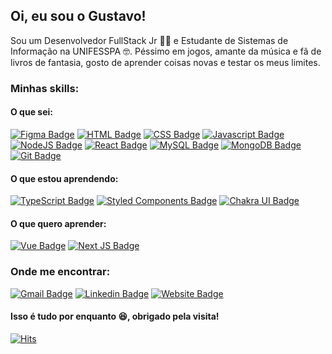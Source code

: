 ## Oi, eu sou o Gustavo! <!-- <img src="https://66.media.tumblr.com/4f6e8d2395f3b913a67613ba6101d568/tumblr_mpvv1jre3q1rfjowdo1_500.gif" width="40"/> -->

<!-- <img align="right" alt="GIF" src="https://media.giphy.com/media/iIqmM5tTjmpOB9mpbn/giphy.gif" /> -->

<!--
**gustavocrvls/gustavocrvls** is a ✨ _special_ ✨ repository because its `README.md` (this file) appears on your GitHub profile.

Here are some ideas to get you started:

- 🔭 I’m currently working on ...
- 🌱 I’m currently learning ...
- 👯 I’m looking to collaborate on ...
- 🤔 I’m looking for help with ...
- 💬 Ask me about ...
- 📫 How to reach me: ...
- 😄 Pronouns: ...
- ⚡ Fun fact: ...
-->

Sou um Desenvolvedor FullStack Jr 👨‍💻️ e Estudante de Sistemas de Informação na UNIFESSPA 🤓️. Péssimo em jogos, amante da música e fã de livros de fantasia, gosto de aprender coisas novas e testar os meus limites.

### Minhas skills:

#### O que sei:
[![Figma Badge](https://img.shields.io/badge/-Figma-F24E1E?style=for-the-badge&logo=Figma&logoColor=white&link=https://www.figma.com/)](https://www.figma.com/)
[![HTML Badge](https://img.shields.io/badge/-HTML5-E34F26?style=for-the-badge&logo=HTML5&logoColor=white&link=https://developer.mozilla.org/pt-BR/docs/Web/HTML/HTML5)](https://developer.mozilla.org/pt-BR/docs/Web/HTML/HTML5)
[![CSS Badge](https://img.shields.io/badge/-CSS3-1572B6?style=for-the-badge&logo=CSS3&logoColor=white&link=https://developer.mozilla.org/pt-BR/docs/Web/CSS)](https://developer.mozilla.org/pt-BR/docs/Web/CSS)
[![Javascript Badge](https://img.shields.io/badge/-Javascript-F7DF1E?style=for-the-badge&logo=JavaScript&logoColor=black&link=https://developer.mozilla.org/pt-BR/docs/Web/JavaScript)](https://developer.mozilla.org/pt-BR/docs/Web/JavaScript)
[![NodeJS Badge](https://img.shields.io/badge/-NodeJS-339933?style=for-the-badge&logo=Node.js&logoColor=white&link=https://nodejs.org/)](https://nodejs.org/)
[![React Badge](https://img.shields.io/badge/-React-61DAFB?style=for-the-badge&logo=React&logoColor=black&link=https://reactjs.org/)](https://reactjs.org/)
[![MySQL Badge](https://img.shields.io/badge/-MySQL-4479A1?style=for-the-badge&logo=MySQL&logoColor=white&link=https://www.mysql.com/)](https://www.mysql.com/)
[![MongoDB Badge](https://img.shields.io/badge/-MongoDB-47A248?style=for-the-badge&logo=MongoDB&logoColor=white&link=https://www.mongodb.com/)](https://www.mongodb.com/)
[![Git Badge](https://img.shields.io/badge/-Git-F05032?style=for-the-badge&logo=Git&logoColor=white&link=https://git-scm.com/)](https://git-scm.com/)

#### O que estou aprendendo:
[![TypeScript Badge](https://img.shields.io/badge/-TypeScript-007ACC?style=for-the-badge&logo=TypeScript&logoColor=white&link=https://www.typescriptlang.org/)](https://www.typescriptlang.org/)
[![Styled Components Badge](https://img.shields.io/badge/-Styled--Components-DB7093?style=for-the-badge&logo=styled-components&logoColor=white&link=https://www.styled-components.com/)](https://www.styled-components.com/)
[![Chakra UI Badge](https://img.shields.io/badge/-Chakra_UI-319795?style=for-the-badge&logo=chakra-ui&logoColor=white&link=https://chakra-ui.com/)](https://chakra-ui.com/)

#### O que quero aprender:
[![Vue Badge](https://img.shields.io/badge/-Vue-4FC08D?style=for-the-badge&logo=Vue.js&logoColor=white&link=https://nodejs.org/)](https://vuejs.org/)
[![Next JS Badge](https://img.shields.io/badge/-Next.js-000000?style=for-the-badge&logo=next.js&logoColor=white&link=https://nextjs.org/)](hhttps://nextjs.org/)

### Onde me encontrar:

[![Gmail Badge](https://img.shields.io/badge/Gmail-D14836?style=for-the-badge&logo=gmail&logoColor=white&link=mailto:gustavocrvl42@gmail.com)](mailto:gustavocrvl42@gmail.com)
[![Linkedin Badge](https://img.shields.io/badge/-LinkedIn-blue?style=for-the-badge&logo=Linkedin&logoColor=white&link=https://www.linkedin.com/in/gustavocrvls/)](https://www.linkedin.com/in/gustavocrvls/)
[![Website Badge](https://img.shields.io/badge/-Website-000?style=for-the-badge&logo=google-chrome&logoColor=white&link=https://gustavocrvls.github.io)](https://gustavocrvls.github.io)

#### Isso é tudo por enquanto 😆️, obrigado pela visita!

<!-- <a href="https://hits.seeyoufarm.com"><img src="https://hits.seeyoufarm.com/api/count/incr/badge.svg?url=https%3A%2F%2Fgithub.com%2Fgustavocrvls&count_bg=%236F3DC8&title_bg=%23555555&icon=&icon_color=%23E7E7E7&title=hits&edge_flat=false"/></a> -->

[![Hits](https://hits.seeyoufarm.com/api/count/incr/badge.svg?url=https%3A%2F%2Fgithub.com%2Fgustavocrvls%2Fhit-counter&count_bg=%23365E62&title_bg=%23232323&icon=&icon_color=%23E7E7E7&title=Visitas&edge_flat=true)](https://hits.seeyoufarm.com)
